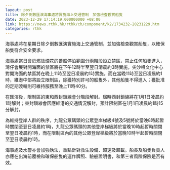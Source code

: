 ```yaml
---
layout: post
title: 除夕倒數匯演海事處將實施海上交通管制　加強檢查觀賞船隻
date: 2023-12-29 17:14:19.000000000 +08:00
link: https://news.rthk.hk/rthk/ch/component/k2/1734232-20231229.htm
categories: rthk
---
```


海事處將在星期日除夕倒數匯演實施海上交通管制，並加強檢查觀賞船隻，以確保船隻符合安全要求。

海事處當日會於燃放煙花的躉船停泊範圍分兩階段設立禁區，禁止任何船隻進入，灣仔會展對開海面的禁區將在下午12時半至翌日清晨約3時實施，尖沙咀文化中心對開海面的禁區將在晚上11時至翌日凌晨約1時實施。而在當晚11時至翌日凌晨約1時，維港中部將設立限制區，除獲特別許可的船隻外，其他船隻不得進入；獲批准的定期渡輪則可維持服務至晚上11時40分。

在匯演後，限制區的東和西封鎖線會分階段解封。屆時西封鎖線將在1月1日凌晨約1時解封；東封鎖線會因應維港的交通情況解封，預計限制區在1月1日凌晨約1時15分解封。

為維持登岸人群的秩序，九龍公眾碼頭的公眾登岸梯級4號及5號將於當晚8時起暫時關閉至翌日凌晨約1時，九龍公眾碼頭的其他登岸梯級將於當晚10時起暫時關閉至翌日凌晨約1時，而在限制區內的其他公眾登岸梯級將於當晚10時半起暫時關閉至翌日凌晨約1時。

海事處及水警亦會加強執法，重點針對救生設備、超速及超載。船長及船隻負責人亦應在出海前覆檢和確保船隻的運作牌照、驗船證明書，和第三者風險保險是否有效。　　
